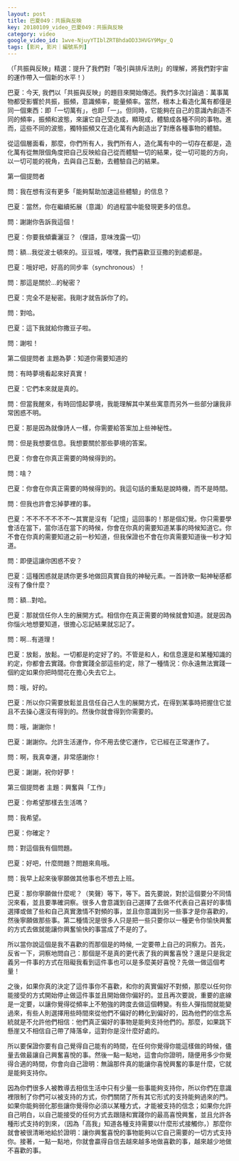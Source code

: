 ```yaml
---
layout: post
title: 巴夏049：共振與反映
key: 20180109_video_巴夏049：共振與反映
category: video
google_video_id: 1wve-NjuyYTIblZRTBhdaOD33HVGY9Mgv_Q
tags: [影片, 影片｜編號系列]
---
```



（「共振與反映」精選：提升了我們對「吸引與排斥法則」的理解，將我們對宇宙的運作帶入一個新的水平！）

巴夏：今天, 我們以「共振與反映」的題目來開始傳述。我們多次討論過：萬事萬物都受影響於共振，振頻，意識頻率，能量頻率。當然，根本上看造化萬有都僅是同一個東西：即「一切萬有」，也即「一」。但同時，它能夠在自己的意識內創造不同的頻率，振頻和波態，來讓它自己受造成，顯現成，體驗成各種不同的事物。進而，這些不同的波態，獨特振頻又在造化萬有內創造出了對應各種事物的體驗。

從這個層面看，那麼，你們所有人，我們所有人，造化萬有中的一切存在都是，造化萬有從無限個角度把自己反映給自己從而體驗一切的結果，從一切可能的方向，以一切可能的視角，去與自己互動，去體驗自己的結果。

第一個提問者

問：我在想有沒有更多「能夠幫助加速這些體驗」的信息？

巴夏：當然，你在繼續拓展（意識）的過程當中能發現更多的信息。

問：謝謝你告訴我這個！

巴夏：你要我傾囊灑豆？（俚語，意味洩露一切）

問：額...我從波士頓來的。豆豆城，嘿嘿，我們喜歡豆豆撒的到處都是。

巴夏：哦好吧，好高的同步率（synchronous）！

問：那這是關於...的秘密？

巴夏：完全不是秘密。我剛才就告訴你了的。

問：對哈。

巴夏：這下我就給你撒豆子啦。

問：謝啦！

第二個提問者 主題為夢：知道你需要知道的

問：有時夢境看起來好真實！

巴夏：它們本來就是真的。

問：但當我醒來，有時回憶起夢境，我能理解其中某些寓意而另外一些部分讓我非常困惑不明。

巴夏：那是因為就像詩人一樣，你需要給答案加上些神秘性。

問：但是我想要信息。我想要關於那些夢境的答案。

巴夏：你會在你真正需要的時候得到的。

問：啥？

巴夏：你會在你真正需要的時候得到的。我這句話的重點是說時機，而不是時間。

問：但我也許會忘掉夢裡的事。

巴夏：不不不不不不不～其實是沒有「記憶」這回事的！那是個幻覺。你只需要學會活在當下，當你活在當下的時候，你會在你真的需要知道某事的時候知道它。你不會在你真的需要知道之前一秒知道，但我保證也不會在你真需要知道後一秒才知道。

問：即便這讓你困惑不安？

巴夏：這種困惑就是誘你更多地做回真實自我的神秘元素。一首詩歌一點神秘感都沒有了像什麼？

問：額...對哈。

巴夏：那就信任你人生的展開方式。相信你在真正需要的時候就會知道。就是因為你惱火地想要知道，很擔心忘記結果就忘記了。

問：啊...有道理！

巴夏：放鬆，放鬆。一切都是約定好了的。不管是和人，和信息還是和某種知識的約定，你都會去實踐。你會實踐全部這些約定，除了一種情況：你永遠無法實踐一個約定如果你把時間花在擔心失去它上。

問：哦，好的。

巴夏：所以你只需要放鬆並且信任自己人生的展開方式，在得到某事時把握住它並且不去操心還沒有得到的。然後你就會得到你需要的。

問：哦，謝謝你！

巴夏：謝謝你。允許生活運作，你不用去使它運作，它已經在正常運作了。

問：啊，我真幸運，非常感謝你！

巴夏：謝謝，祝你好夢！

第三個提問者 主題：興奮與「工作」

巴夏：你希望那樣去生活嗎？

問：我希望。

巴夏：你確定？

問：對這個我有個問題。

巴夏：好吧，什麼問題？問題來鳥哦。

問：我早上起來後寧願做其他事也不想去上班。

巴夏：那你寧願做什麼呢？（笑聲）等下，等下。首先要說，對於這個要分不同情況來看，並且要準確洞察。很多人會意識到自己選擇了去做不代表自己喜好的事情選擇或做了些和自己真實激情不對頻的事，並且你意識到另一些事才是你喜歡的，然後寧願做那些事。第二種情況是很多人只是把一些只要你以一種更令你愉快興奮的方式去做就能讓你興奮愉快的事當成了不是的了。

所以當你說這個是我不喜歡的而那個是的時候, 一定要帶上自己的洞察力。首先，反省一下，洞察地問自己：那個是不是真的更代表了我的興奮喜悅？還是只是我定義另一件事的方式在阻礙我看到這件事也可以是多麼美好喜悅？先做一做這個考量！

之後，如果你真的決定了這件事你不喜歡，和你的真實偏好不對頻，那麼以任何你能接受的方式開始停止做這件事並且開始做你偏好的。並且再次要說，重要的底線是一定要，以讓你覺得從頻率上不勉強的跨度去做這個轉變。有些人彈指間就能變過來，有些人則選擇用些時間來從他們不偏好的轉化到偏好的，因為他們的信念系統就是不允許他們相信：他們真正偏好的事物是能夠支持他們的。那麼，如果跳下懸崖又不相信自己帶了降落傘，這對你是沒什麼好處的。

所以要保證你要有自己覺得自己能有的時間，在任何你覺得你能這樣做的時候，儘量去做最讓自己興奮喜悅的事。然後一點一點地，這會向你證明，隨便用多少你覺得合適的時間，你會向自己證明：無論那件真的能讓你喜悅興奮的事是什麼，它就是能夠支持你。

因為你們很多人被教導去相信生活中只有少量一些事能夠支持你，所以你們在意識裡限制了你們可以被支持的方式，你們關閉了所有其它形式的支持能夠過來的門。如果你能夠弱化那些讓你覺得你必須以某種方式，才能被支持的信念；如果你允許自己明白，以自己能接受的任何方式去跟隨和實踐你的最高喜悅興奮，並且允許各種形式支持的到來，（因為「高我」知道各種支持需要以什麼形式接觸你，）那麼你就會被很清晰地給於證明：讓你興奮喜悅的事物能夠以它自己需要的一切方式支持你。接著，一點一點地，你就會贏得自信去越來越多地做喜歡的事，越來越少地做不喜歡的事。
